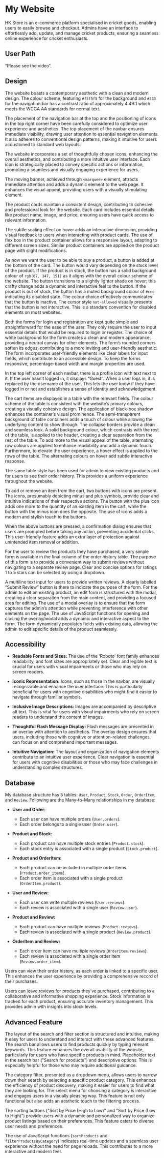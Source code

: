 # My Website
HK Store is an e-commerce platform specialised in cricket goods, enabling users to easily browse and checkout. Admins have an interface to effortlessly add, update, and manage cricket products, ensuring a seamless online experience for cricket enthusiasts.

## User Path
“Please see the video”.

## Design
The website boasts a contemporary aesthetic with a clean and modern design. The colour scheme, featuring `#f5f5f5` for the background and `#333` for the navigation bar has a contrast ratio of approximately 4.49:1 which meets the WCGA AA standards for normal text.

The placement of the navigation bar at the top and the positioning of icons in the top right corner have been carefully considered to optimize user experience and aesthetics.
The top placement of the navbar ensures immediate visibility, drawing user attention to essential navigation elements. It also adheres to conventional design patterns, making it intuitive for users accustomed to standard web layouts.

The website incorporates a set of thoughtfully chosen icons, enhancing the overall aesthetics, and contributing a more intuitive user interface. Each icon is strategically placed to convey specific actions or information, promoting a seamless and visually engaging experience for users.

The moving banner, achieved through `<marquee>` element, attracts immediate attention and adds a dynamic element to the web page. It enhances the visual appeal, providing users with a visually stimulating element.

The product cards maintain a consistent design, contributing to cohesive and professional look for the website. Each card includes essential details like product name, image, and price, ensuring users have quick access to relevant information.

The subtle scaling effect on hover adds an interactive dimension, providing visual feedback to users when interacting with product cards.
The use of flex box in the product container allows for a responsive layout, adapting to different screen sizes. Similar product containers are applied on the product page with slight modifications.

As now we want the user to be able to buy a product, a button is added at the bottom of the card. The button would vary depending on the stock level of the product.
If the product is in stock, the button has a solid background colour of `rgb(67, 147, 151)` as it aligns with the overall colour scheme of the website.
The button transitions to a slightly lighter shade on hover; this crafty change adds a dynamic and interactive feel to the button.
If the product is out of stock, the button has a muted background colour of `#ccc` indicating its disabled state.
The colour choice effectively communicates that the button is inactive. The cursor style `not-allowed` visually presents that the button is not interactive. This is a standard convention for disabled elements on most websites.

Both the forms for login and registration are kept quite simple and straightforward for the ease of the user. They only require the user to input essential details that would be required to login or register.
The choice of white background for the form creates a clean and modern appearance, providing a neutral canvas for other elements.
The form’s rounded corners soften its edges, contributing to a more inviting and user-friendly aesthetic. The form incorporates user-friendly elements like clear labels for input fields, which contribute to an accessible design.
To keep the forms responsive, percentage-based width and margin properties are used.

In the top left corner of each navbar, there is a profile icon with text next to it. If the user hasn’t logged in, it displays “Guest”. When a user logs in, it is replaced by the username of the user. This lets the user know if they have logged in or not and establishes a sense of identity and acknowledgement.

The cart items are displayed in a table with the relevant fields. The colour scheme of the table is consistent with the website’s primary colours, creating a visually cohesive design. The application of black-box shadow enhances the container’s visual prominence.
The semi-transparent background of table containers adds a touch of colour while allowing the underlying content to show through. The collapse borders provide a clean and seamless look.
A solid background colour, which contrasts with the rest of the table, is applied to the header, creating a clear separation from the rest of the table.
To add more to the visual appeal of the table, alternating row colours are applied to enhance readability and add a dynamic touch.
Furthermore, to elevate the user experience, a hover effect is applied to the rows of the table. The alternating colours on hover add subtle interactive response.

The same table style has been used for admin to view existing products and for users to see their order history. This provides a uniform experience throughout the website.

To add or remove an item from the cart, two buttons with icons are present. The icons, presumably depicting minus and plus symbols, provide clear and intuitive indications of their respective actions. The button with the plus icon adds one more to the quantity of an existing item in the cart, while the button with the minus icon does the opposite. The use of icons adds a modern and stylish touch to the buttons.

When the above buttons are pressed, a confirmation dialog ensures that users are prompted before taking any action, preventing accidental clicks.
This user-friendly feature adds an extra layer of protection against unintended item removal or addition.

For the user to review the products they have purchased, a very simple form is available in the final column of the order history table. The purpose of this form is to provide a convenient way to submit reviews without navigating to a separate review page.
Clear and concise options for ratings 1 to 5 stars can be selected by using a dropdown.

A multiline text input for users to provide written reviews. A clearly labelled “Submit Review” button is there to indicate the purpose of the form.
For the admin to edit an existing product, an edit form is structured with the modal, creating a clear separation from the main content, and providing a focused area for editing.
The use of a modal overlay is to ensure that the form captures the admin’s attention while preventing interference with other elements on the page.
The use of JavaScript functions for opening and closing the overlay/modal adds a dynamic and interactive aspect to the form.
The form dynamically populates fields with existing data, allowing the admin to edit specific details of the product seamlessly.

## Accessibility

- **Readable Fonts and Sizes:** The use of the 'Roboto' font family enhances readability, and font sizes are appropriately set. Clear and legible text is crucial for users with visual impairments or those who may rely on screen readers.

- **Iconic Representation:** Icons, such as those in the navbar, are visually recognizable and enhance the user interface. This is particularly beneficial for users with cognitive disabilities who might find it easier to navigate through familiar symbols.

- **Inclusive Image Descriptions:** Images are accompanied by descriptive alt text. This is vital for users with visual impairments who rely on screen readers to understand the content of images.

- **Thoughtful Flash Message Display:** Flash messages are presented in an overlay with attention to aesthetics. The overlay design ensures that users, including those with cognitive or attention-related challenges, can focus on and comprehend important messages.

- **Intuitive Navigation:** The layout and organization of navigation elements contribute to an intuitive user experience. Clear navigation is essential for users with cognitive disabilities or those who may face challenges in understanding complex structures.

## Database
My database structure has 5 tables: `User`, `Product`, `Stock`, `Order`, `OrderItem`, and `Review`.
Following are the Many-to-Many relationships in my database:

- **User and Order:**
  - Each user can have multiple orders (`User.orders`).
  - Each order belongs to a single user (`Order.user`).

- **Product and Stock:**
  - Each product can have multiple stock entries (`Product.stock`).
  - Each stock entry is associated with a single product (`Stock.product`).

- **Product and OrderItem:**
  - Each product can be included in multiple order items (`Product.order_items`).
  - Each order item is associated with a single product (`OrderItem.product`).

- **User and Review:**
  - Each user can write multiple reviews (`User.reviews`).
  - Each review is associated with a single user (`Review.user`).

- **Product and Review:**
  - Each product can have multiple reviews (`Product.reviews`).
  - Each review is associated with a single product (`Review.product`).

- **OrderItem and Review:**
  - Each order item can have multiple reviews (`OrderItem.reviews`).
  - Each review is associated with a single order item (`Review.order_item`).

Users can view their order history, as each order is linked to a specific user. This enhances the user experience by providing a comprehensive record of their purchases.

Users can leave reviews for products they’ve purchased, contributing to a collaborative and informative shopping experience.
Stock information is tracked for each product, ensuring accurate inventory management. This provides admin with insights into stock levels.

## Advanced Feature
The layout of the search and filter section is structured and intuitive, making it easy for users to understand and interact with these advanced features.
The search bar allows users to find products quickly by typing relevant keywords. This feature enhances the overall usability of the website, particularly for users who have specific products in mind.
Placeholder text in the search bar ("Search for products") and descriptive options. This is especially helpful for those who may require additional guidance.

The category filter, presented as a dropdown menu, allows users to narrow down their search by selecting a specific product category.
This enhances the efficiency of product discovery, making it easier for users to find what they are looking for.
The select menu for choosing a category is interactive and engages users in a visually pleasing way. This feature is not only functional but also adds an aesthetic touch to the filtering process.

The sorting buttons ("Sort by Price (High to Low)" and "Sort by Price (Low to High)") provide users with a dynamic and personalized way to organize product listings based on their preferences. This feature caters to diverse user needs and preferences.

The use of JavaScript functions (`sortProducts` and `filterProductsByCategory`) indicates real-time updates and a seamless user experience without the need for page reloads. This contributes to a more interactive and modern feel.
